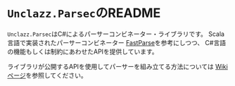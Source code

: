 # `Unclazz.Parsec`のREADME

`Unclazz.Parsec`はC#によるパーサーコンビネーター・ライブラリです。
Scala言語で実装されたパーサーコンビネーター [FastParse](https://github.com/lihaoyi/fastparse)を参考にしつつ、
C#言語の機能もしくは制約にあわせたAPIを提供しています。

ライブラリが公開するAPIを使用してパーサーを組み立てる方法については
[Wikiページ](https://github.com/mizukyf/Unclazz.Parsec/wiki)を参照してください。
